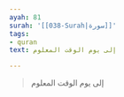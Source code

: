 ```yaml
---
ayah: 81
surah: '[[038-Surah|سورة]]'
tags:
- quran
text: إلى يوم الوقت المعلوم

---
```

> إلى يوم الوقت المعلوم

